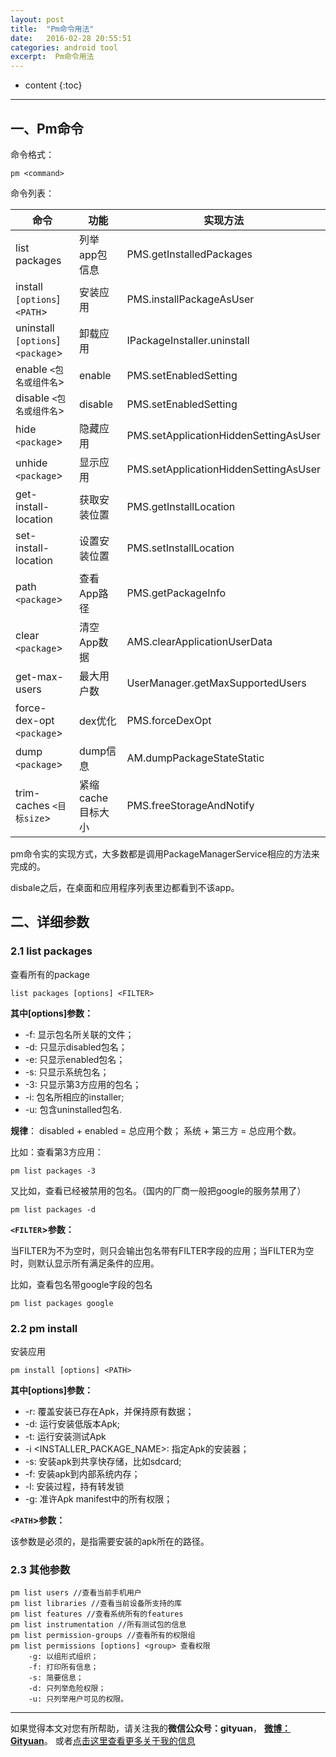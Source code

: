 ```yaml
---
layout: post
title:  "Pm命令用法"
date:   2016-02-28 20:55:51
categories: android tool
excerpt:  Pm命令用法
---
```


* content
{:toc}


---

## 一、Pm命令

命令格式：

	pm <command>

命令列表：

|命令|功能|实现方法|
|---|---|---|
|list packages|列举app包信息|PMS.getInstalledPackages|
|install `[options`] `<PATH`>|安装应用|PMS.installPackageAsUser|
|uninstall `[options`]`<package`>|卸载应用|IPackageInstaller.uninstall
|enable `<包名或组件名`>|enable|PMS.setEnabledSetting|
|disable `<包名或组件名`>|disable|PMS.setEnabledSetting|
|hide `<package`>|隐藏应用|PMS.setApplicationHiddenSettingAsUser
|unhide `<package`>|显示应用|PMS.setApplicationHiddenSettingAsUser|
|get-install-location|获取安装位置|PMS.getInstallLocation|
|set-install-location|设置安装位置|PMS.setInstallLocation|
|path `<package`>|查看App路径|PMS.getPackageInfo|
|clear `<package`>|清空App数据|AMS.clearApplicationUserData|
|get-max-users|最大用户数|UserManager.getMaxSupportedUsers|
|force-dex-opt `<package`>|dex优化|PMS.forceDexOpt|
|dump `<package`>|dump信息|AM.dumpPackageStateStatic|
|trim-caches `<目标size`>|紧缩cache目标大小|PMS.freeStorageAndNotify|
pm命令实的实现方式，大多数都是调用PackageManagerService相应的方法来完成的。


disbale之后，在桌面和应用程序列表里边都看到不该app。

## 二、详细参数

### 2.1 list packages

查看所有的package

	list packages [options] <FILTER>

**其中[options]参数：**

- -f: 显示包名所关联的文件；
- -d: 只显示disabled包名；
- -e: 只显示enabled包名；
- -s: 只显示系统包名；
- -3: 只显示第3方应用的包名；
- -i: 包名所相应的installer;
- -u: 包含uninstalled包名.


**规律**： disabled + enabled = 总应用个数；  系统 + 第三方 = 总应用个数。

比如：查看第3方应用：

	pm list packages -3

又比如，查看已经被禁用的包名。（国内的厂商一般把google的服务禁用了）

	pm list packages -d

**`<FILTER`>参数：**

当FILTER为不为空时，则只会输出包名带有FILTER字段的应用；当FILTER为空时，则默认显示所有满足条件的应用。

比如，查看包名带google字段的包名

	pm list packages google


### 2.2 pm install


安装应用

	pm install [options] <PATH>

**其中[options]参数：**

- -r: 覆盖安装已存在Apk，并保持原有数据；
- -d: 运行安装低版本Apk;
- -t: 运行安装测试Apk
- -i <INSTALLER_PACKAGE_NAME>: 指定Apk的安装器；
- -s: 安装apk到共享快存储，比如sdcard;
- -f: 安装apk到内部系统内存；
- -l: 安装过程，持有转发锁
- -g: 准许Apk manifest中的所有权限；


**`<PATH`>参数：**

该参数是必须的，是指需要安装的apk所在的路径。

### 2.3 其他参数

	pm list users //查看当前手机用户
	pm list libraries //查看当前设备所支持的库
	pm list features //查看系统所有的features
	pm list instrumentation //所有测试包的信息
	pm list permission-groups //查看所有的权限组
	pm list permissions [options] <group> 查看权限
		-g: 以组形式组织；
		-f: 打印所有信息；
		-s: 简要信息；
		-d: 只列举危险权限；
		-u: 只列举用户可见的权限。


----------

如果觉得本文对您有所帮助，请关注我的**微信公众号：gityuan**， **[微博：Gityuan](http://weibo.com/gityuan)**。 或者[点击这里查看更多关于我的信息](http://www.yuanhh.com/about/)


